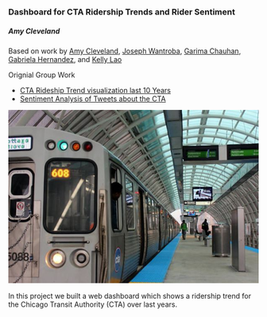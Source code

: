 ### Dashboard for CTA Ridership Trends and Rider Sentiment 
##### Amy Cleveland
Based on work by
[Amy Cleveland](https://github.com/),
[Joseph Wantroba](https://github.com/jwantrob),
[Garima Chauhan](https://github.com/GarimaChauhan16),
[Gabriela Hernandez](https://github.com/gaby614), and
[Kelly Lao](https://github.com/Kellylao325)

Orignial Group Work
* [CTA Rideship Trend visualization last 10 Years](https://github.com/Atchub1)
* [Sentiment Analysis of Tweets about the CTA](https://github.com/Atchub1/Project_3)

![Cottage Grove Train](https://github.com/Atchub1/CTAProject/blob/master/Images/CottageGrove.JPG)

In this project we built a web dashboard which shows a ridership trend for the Chicago Transit Authority (CTA) over last years.
